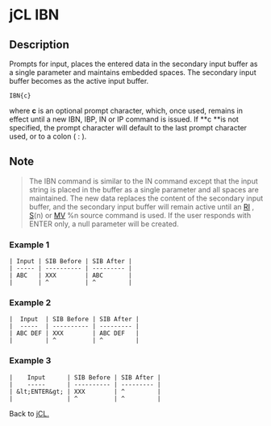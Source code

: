 # jCL IBN

<PageHeader />

## Description  

Prompts for input, places the entered data in the secondary input buffer as a single parameter and maintains embedded spaces. The secondary input buffer becomes as the active input buffer.

```
IBN{c}
```

where **c** is an optional prompt character, which, once used, remains in effect until a new IBN, IBP, IN or IP command is issued. If **c **is not specified, the prompt character will default to the last prompt character used, or to a colon ( : ).

## Note

> The IBN command is similar to the IN command except that the input string is placed in the buffer as a single parameter and all spaces are maintained. The new data replaces the content of the secondary input buffer, and the secondary input buffer will remain active until an [RI](./../jcl-ri) , [S](./../jcl-s)(n) or [MV](./../jcl-mv) %n source command is used. If the user responds with ENTER only, a null parameter will be created.

### Example 1

```
| Input | SIB Before | SIB After |
| ----- | ---------- | --------- |
| ABC   | XXX        | ABC       |
|       | ^          | ^         |
```

### Example 2

```
|  Input  | SIB Before | SIB After |
|  -----  | ---------- | --------- |
| ABC DEF | XXX        | ABC DEF   |
|         | ^          | ^         |
```

### Example 3

```
|    Input      | SIB Before | SIB After |
|    -----      | ---------- | --------- |
| &lt;ENTER&gt; | XXX        | ^         |
|               | ^          | ^         |
```

Back to [jCL.](./../README.md)
  
<PageFooter />